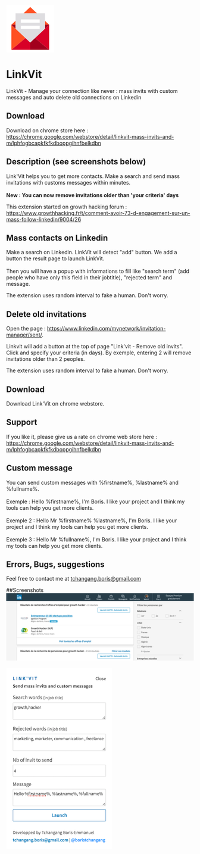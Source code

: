 ![alt text](icons/icon128.png "App icon")
<br>
# LinkVit 
LinkVit - Manage your connection like never : mass invits with custom messages and auto delete old connections on Linkedin

## Download
Download on chrome store here : https://chrome.google.com/webstore/detail/linkvit-mass-invits-and-m/lphfogbcapkfkfkdboppgihnfbelkdbn

## Description (see screenshots below)
Link'Vit helps you to get more contacts. Make a search and send mass invitations with customs messages within minutes.<br><br>
<b>New : You can now remove invitations older than 'your criteria' days</b>

This extension started on growth hacking forum : https://www.growthhacking.fr/t/comment-avoir-73-d-engagement-sur-un-mass-follow-linkedin/9004/26

## Mass contacts on Linkedin
Make a search on Linkedin. LinkVit will detect "add" button. We add a button the result page to launch LinkVit.<br><br>
Then you will have a popup with informations to fill like "search term" (add people who have only this field in their jobtitle), "rejected term" and message.

The extension uses random interval to fake a human. Don't worry.

## Delete old invitations
Open the page : https://www.linkedin.com/mynetwork/invitation-manager/sent/.

Linkvit will add a button at the top of page "Link'vit - Remove old invits". Click and specify your criteria (in days). By exemple, entering 2 will remove invitations older than 2 peoples. 

The extension uses random interval to fake a human. Don't worry.

## Download
Download Link'Vit on chrome webstore. 

## Support
If you like it, please give us a rate on chrome web store here : https://chrome.google.com/webstore/detail/linkvit-mass-invits-and-m/lphfogbcapkfkfkdboppgihnfbelkdbn

## Custom message
You can send custom messages with %firstname%, %lastname% and %fullname%. <br><br>
Exemple : Hello %firstname%, I'm Boris. I like your project and I think my tools can help you get more clients.<br><br>
Exemple 2 : Hello Mr %firstname% %lastname%, I'm Boris. I like your project and I think my tools can help you get more clients.<br><br>
Exemple 3 : Hello Mr %fullname%, I'm Boris. I like your project and I think my tools can help you get more clients.

## Errors, Bugs, suggestions
Feel free to contact me at tchangang.boris@gmail.com

##Screenshots
![alt text](screenshots/linkvit_screenshots_bis.png "Two buttons added on search results page")
<br><br>
![alt text](screenshots/linkvit_screenshots.png "Popup with infos to fill")

